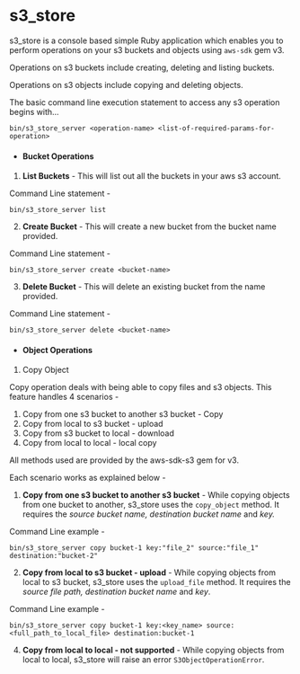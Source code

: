 # s3_store
s3_store is a console based simple Ruby application which enables you to perform operations on your s3 buckets and objects using `aws-sdk` gem v3.

Operations on s3 buckets include creating, deleting and listing buckets.

Operations on s3 objects include copying and deleting objects.

The basic command line execution statement to access any s3 operation begins with...

```
bin/s3_store_server <operation-name> <list-of-required-params-for-operation>
```

* #### Bucket Operations

1. **List Buckets** - This will list out all the buckets in your aws s3 account. 

Command Line statement - 
```
bin/s3_store_server list
```

2. **Create Bucket** - This will create a new bucket from the bucket name provided.

Command Line statement - 
```
bin/s3_store_server create <bucket-name>
```

3. **Delete Bucket** - This will delete an existing bucket from the name provided.

Command Line statement - 
```
bin/s3_store_server delete <bucket-name>
```

* #### Object Operations

1. Copy Object

Copy operation deals with being able to copy files and s3 objects. 
This feature handles 4 scenarios - 

1. Copy from one s3 bucket to another s3 bucket - Copy
2. Copy from local to s3 bucket - upload
3. Copy from s3 bucket to local - download
4. Copy from local to local - local copy

All methods used are provided by the aws-sdk-s3 gem for v3.

Each scenario works as explained below - 

1. **Copy from one s3 bucket to another s3 bucket** - While copying objects from one bucket to another, s3_store uses the `copy_object` method. It requires the _source bucket name, destination bucket name_ and _key._

Command Line example - 
```
bin/s3_store_server copy bucket-1 key:"file_2" source:"file_1" destination:"bucket-2"                         
```

2. **Copy from local to s3 bucket - upload** - While copying objects from local to s3 bucket, s3_store uses the `upload_file` method. It requires the _source file path, destination bucket name_ and _key_.

Command Line example - 
```
bin/s3_store_server copy bucket-1 key:<key_name> source:<full_path_to_local_file> destination:bucket-1
```

4. **Copy from local to local - not supported** - While copying objects from local to local, s3_store will raise an error `S3ObjectOperationError`. 
